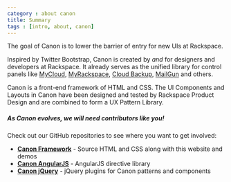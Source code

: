 ```yaml
---
category : about canon
title: Summary
tags : [intro, about, canon]
---
```


The goal of Canon is to lower the barrier of entry for new UIs at Rackspace. 

Inspired by Twitter Bootstrap, Canon is created by *and* for designers and developers at Rackspace. It already serves as the unified library for control panels like <a href="">MyCloud</a>, <a href="">MyRackspace</a>, <a href="">Cloud Backup</a>, <a href="">MailGun</a> and others. 

Canon is a front-end framework of HTML and CSS.  The UI Components and Layouts in Canon have been designed and tested by Rackspace Product Design and are combined to form a UX Pattern Library. 


##### As Canon evolves, we will need contributors like you!

Check out our GitHub repositories to see where you want to get involved:

* **[Canon Framework](https://github.com/rackerlabs/canon)** - Source HTML and CSS along with this website and demos
* **[Canon AngularJS](https://github.com/rackerlabs/canon-angular)** - AngularJS directive library
* **[Canon jQuery](https://github.com/rackerlabs/canon-jquery)** - jQuery plugins for Canon patterns and components